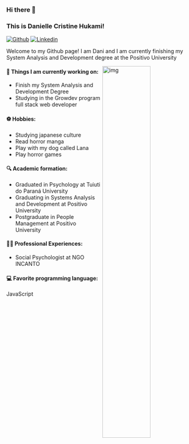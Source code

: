 ### Hi there 👋 
### This is Danielle Cristine Hukami!

[![Github](https://img.shields.io/badge/-Github-000?style=flat&logo=Github&logoColor=white)](https://github.com/DanielleHukami)
[![Linkedin](https://img.shields.io/badge/-LinkedIn-blue?style=flat&logo=Linkedin&logoColor=white)](https://www.linkedin.com/in/daniellehukami/)

Welcome to my Github page! I am Dani and I am currently finishing my System Analysis and Development degree at the Positivo University  

<img align="right" alt="img" src="https://media4.giphy.com/media/137EaR4vAOCn1S/giphy.gif?cid=ecf05e475nkraheaznaa4u47hc0i9fngapmfinytqcbjadlu&rid=giphy.gif&ct=g" width="50%" height="auto" />


#### 🌱 Things I am currently working on: 
- Finish my System Analysis and Development Degree   
- Studying in the Growdev program full stack web developer


#### ⚽ Hobbies:
- Studying japanese culture
- Read horror manga 
- Play with my dog called Lana
- Play horror games

#### 🔍 Academic formation:
- Graduated in Psychology at Tuiuti do Paraná University 
- Graduating in Systems Analysis and Development at Positivo University  
- Postgraduate in People Management at Positivo University

#### 🧑‍💼 Professional Experiences:
- Social Psychologist at NGO INCANTO

#### :computer: Favorite programming language: 
JavaScript


